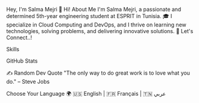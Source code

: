 Hey, I'm Salma Mejri 👋
Hi!
About Me
I'm Salma Mejri, a passionate and determined 5th-year engineering student at ESPRIT in Tunisia. 🎓
I specialize in Cloud Computing and DevOps, and I thrive on learning new technologies, solving problems, and delivering innovative solutions. 🌟
Let's Connect..!




Skills






GitHub Stats


✍️ Random Dev Quote
"The only way to do great work is to love what you do." – Steve Jobs

Choose Your Language 🌍
🇺🇸 English | 🇫🇷 Français | 🇹🇳 عربي

